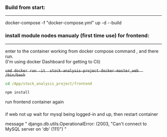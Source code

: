 
### Build from start:
---------------------

docker-compose -f "docker-compose.yml" up -d --build



### install module nodes manualy (first time use) for frontend:
---------------------------------------------------------------

enter to the container working  from docker compose command , and there run.  
(I'm using docker Dashboard for getting to Cli)

~~```cmd
docker run -it  stock-analysis-project-docker-master_web  /bin/bash```~~

```cmd
cd /App/stock_analysis_project/frontend
```
```cmd 
npm install
```

run frontend container again

###
if web not up  wait for  mysql being logged-in and up, then restart  container

message  " django.db.utils.OperationalError: (2003, "Can't connect to MySQL server on 'db' (111)") "
